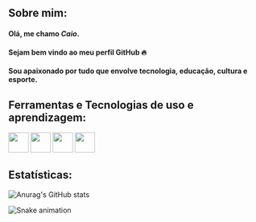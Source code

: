 ## Sobre mim:
#### Olá, me chamo ***Caio***.
#### Sejam bem vindo ao meu perfil GitHub 🔥 
#### Sou apaixonado por tudo que envolve tecnologia, educação, cultura e esporte.


## Ferramentas e Tecnologias de uso e aprendizagem:

<img loading="HTML" src="https://cdn.jsdelivr.net/gh/devicons/devicon/icons/html5/html5-original.svg" width="40" height="40"/>       <img loading1="CSS" src="https://cdn.jsdelivr.net/gh/devicons/devicon/icons/css3/css3-original.svg" width="40" height="40"/>       <img loading="JavaScript" src="https://cdn.jsdelivr.net/gh/devicons/devicon/icons/javascript/javascript-original.svg" width="40" height="40"/>       <img src="https://cdn.jsdelivr.net/gh/devicons/devicon/icons/java/java-original.svg" width="40" height="40"/> 

## Estatísticas:

![Anurag's GitHub stats](https://github-readme-stats.vercel.app/api?username=Caio487&show_icons=true&theme=blue-green)
          
![Snake animation](https://github.com/Caio487/Caio487/blob/output/github-contribution-grid-snake.svg)


<!--
**Caio487/Caio487** is a ✨ _special_ ✨ repository because its `README.md` (this file) appears on your GitHub profile.

Here are some ideas to get you started:

- 🔭 I’m currently working on ...
- 🌱 I’m currently learning ...
- 👯 I’m looking to collaborate on ...
- 🤔 I’m looking for help with ...
- 💬 Ask me about ...
- 📫 How to reach me: ...
- 😄 Pronouns: ...
- ⚡ Fun fact: ...
-->
